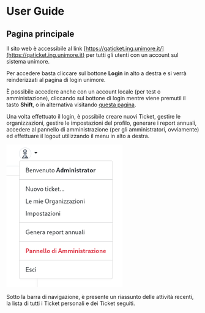 # User Guide
## Pagina principale

Il sito web è accessibile al link
[https://qaticket.ing.unimore.it/](https://qaticket.ing.unimore.it) per tutti gli utenti
con un account sul sistema unimore.

Per accedere basta cliccare sul bottone **Login** in alto a destra e si verrà reinderizzati
al pagina di login unimore.

È possibile accedere anche con un account locale (per test o amministazione), cliccando sul
bottone di login mentre viene premutil il tasto **Shift**, o in alternativa visitando
[questa pagina](https://qaticket.ing.unimore.it/s3cr3tl0g1n).

Una volta effettuato il login, è possibile creare nuovi Ticket, gestire le organizzazioni,
gestire le impostazioni del profilo, generare i report annuali, accedere al pannello di
amministrazione (per gli amministratori, ovviamente) ed effettuare il logout utilizzando
il menu in alto a destra.

![user menu](images/user-menu.png)

Sotto la barra di navigazione, è presente un riassunto delle attività recenti, la lista
di tutti i Ticket personali e dei Ticket seguiti.